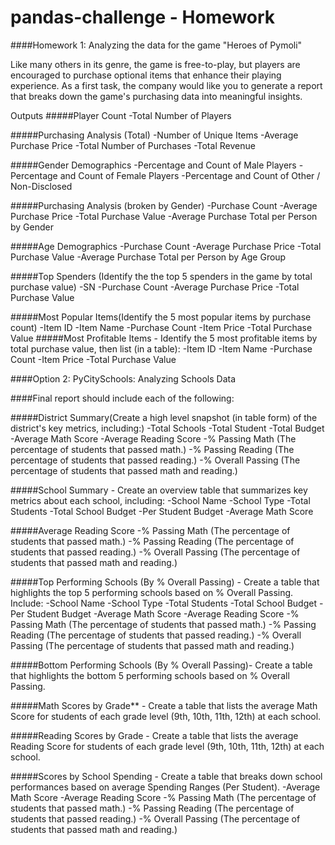 # pandas-challenge - Homework

####Homework 1: Analyzing the data for the game "Heroes of Pymoli"

Like many others in its genre, the game is free-to-play, but players are encouraged to purchase optional items that enhance their playing experience. 
As a first task, the company would like you to generate a report that breaks down the game's purchasing data into meaningful insights.

 Outputs
#####Player Count
     -Total Number of Players

#####Purchasing Analysis (Total)
      -Number of Unique Items
      -Average Purchase Price
      -Total Number of Purchases
      -Total Revenue

#####Gender Demographics
      -Percentage and Count of Male Players
      -Percentage and Count of Female Players
      -Percentage and Count of Other / Non-Disclosed

#####Purchasing Analysis (broken by Gender)
      -Purchase Count
      -Average Purchase Price
      -Total Purchase Value
      -Average Purchase Total per Person by Gender

#####Age Demographics
      -Purchase Count
      -Average Purchase Price
      -Total Purchase Value
      -Average Purchase Total per Person by Age Group  

#####Top Spenders (Identify the the top 5 spenders in the game by total purchase value)
      -SN
      -Purchase Count
      -Average Purchase Price
      -Total Purchase Value

#####Most Popular Items(Identify the 5 most popular items by purchase count)
      -Item ID
      -Item Name
      -Purchase Count
      -Item Price
      -Total Purchase Value
#####Most Profitable Items - Identify the 5 most profitable items by total purchase value, then list (in a table):
      -Item ID
      -Item Name
      -Purchase Count
      -Item Price
      -Total Purchase Value


####Option 2: PyCitySchools: Analyzing Schools Data

####Final report should include each of the following:

#####District Summary(Create a high level snapshot (in table form) of the district's key metrics, including:)
      -Total Schools
      -Total Student
      -Total Budget
      -Average Math Score
      -Average Reading Score
      -% Passing Math (The percentage of students that passed math.)
      -% Passing Reading (The percentage of students that passed reading.)
      -% Overall Passing (The percentage of students that passed math and reading.)    
 
#####School Summary - Create an overview table that summarizes key metrics about each school, including:
      -School Name
      -School Type
      -Total Students
      -Total School Budget
      -Per Student Budget
      -Average Math Score

#####Average Reading Score
      -% Passing Math (The percentage of students that passed math.)
      -% Passing Reading (The percentage of students that passed reading.)
      -% Overall Passing (The percentage of students that passed math and reading.)

#####Top Performing Schools (By % Overall Passing) - Create a table that highlights the top 5 performing schools based on % Overall Passing. Include:
	-School Name
	-School Type
	-Total Students
	-Total School Budget
	-Per Student Budget
	-Average Math Score
	-Average Reading Score
	-% Passing Math (The percentage of students that passed math.)
	-% Passing Reading (The percentage of students that passed reading.)
	-% Overall Passing (The percentage of students that passed math and reading.)

#####Bottom Performing Schools (By % Overall Passing)- Create a table that highlights the bottom 5 performing schools based on % Overall Passing.

#####Math Scores by Grade** - Create a table that lists the average Math Score for students of each grade level (9th, 10th, 11th, 12th) at each school.

#####Reading Scores by Grade - Create a table that lists the average Reading Score for students of each grade level (9th, 10th, 11th, 12th) at each school.

#####Scores by School Spending - Create a table that breaks down school performances based on average Spending Ranges (Per Student).
       -Average Math Score
       -Average Reading Score
       -% Passing Math (The percentage of students that passed math.)
       -% Passing Reading (The percentage of students that passed reading.)
       -% Overall Passing (The percentage of students that passed math and reading.)